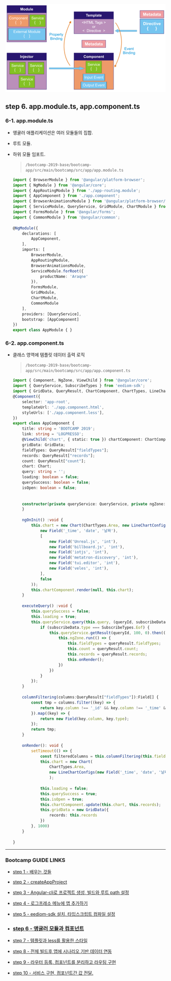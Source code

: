 <img src="images/angular-architecture.png">

## step 6. app.module.ts, app.component.ts

### 6-1. app.module.ts

- 앵귤러 애플리케이션은 여러 모듈들의 집합.
- 루트 모듈.
- 하위 모듈 임포트.

	>`/bootcamp-2019-base/bootcamp-app/src/main/bootcamp/src/app/app.module.ts`

	```typescript
	import { BrowserModule } from '@angular/platform-browser';
	import { NgModule } from '@angular/core';
	import { AppRoutingModule } from './app-routing.module';
	import { AppComponent } from './app.component';
	import { BrowserAnimationsModule } from '@angular/platform-browser/animations';
	import { ServiceModule, QueryService, GridModule, ChartModule } from 'eediom-sdk';
	import { FormsModule } from '@angular/forms';
	import { CommonModule } from '@angular/common';

	@NgModule({
		declarations: [
			AppComponent,
		],
		imports: [
			BrowserModule,
			AppRoutingModule,
			BrowserAnimationsModule,
			ServiceModule.forRoot({
				productName: 'Araqne'
			}),
			FormsModule,
			GridModule,
			ChartModule,
			CommonModule
		],
		providers: [QueryService],
		bootstrap: [AppComponent]
	})
	export class AppModule { }
	```


### 6-2. app.component.ts

- 클래스 영역에 템플릿 데이터 출력 로직
	>`/bootcamp-2019-base/bootcamp-app/src/main/bootcamp/src/app/app.component.ts`

	```typescript
	import { Component, NgZone, ViewChild } from '@angular/core';
	import { QueryService, SubscribeTypes } from 'eediom-sdk';
	import { GridData, QueryResult, ChartComponent, ChartTypes, LineChartConfigs, Field, Chart } from 'eediom-sdk';
	@Component({
		selector: 'app-root',
		templateUrl: './app.component.html',
		styleUrls: ['./app.component.less'],
	})
	export class AppComponent {
		title: string = 'BOOTCAMP 2019';
		link: string = 'LOGPRESSO';
		@ViewChild('chart', { static: true }) chartComponent: ChartComponent;
		gridData: GridData;
		fieldTypes: QueryResult["fieldTypes"];
		records: QueryResult["records"];
		count: QueryResult["count"];
		chart: Chart;
		query: string = '';
		loading: boolean = false;
		querySuccess: boolean = false;
		isOpen: boolean = false;


		constructor(private queryService: QueryService, private ngZone: NgZone) {
		}

		ngOnInit() :void {
			this.chart = new Chart(ChartTypes.Area, new LineChartConfigs(
				new Field('_time', 'date', '날짜'),
				[
					new Field('Unreal.js', 'int'),
					new Field('billboard.js', 'int'),
					new Field('iotjs', 'int'),
					new Field('metatron-discovery', 'int'),
					new Field('tui.editor', 'int'),
					new Field('veles', 'int'),
				],
				false
			));
			this.chartComponent.render(null, this.chart);
		}

		executeQuery() :void {
			this.querySuccess = false;
			this.loading = true;
			this.queryService.query(this.query, (queryId, subscribeData) => {
				if (subscribeData.type === SubscribeTypes.Eof) {
					this.queryService.getResult(queryId, 100, 0).then((queryResult) => {
						this.ngZone.run(() => {
							this.fieldTypes = queryResult.fieldTypes;
							this.count = queryResult.count;
							this.records = queryResult.records;
							this.onRender();
						})
					})
				}
			});
		}

		columnFiltering(columns:QueryResult["fieldTypes"]):Field[] {
			const tmp = columns.filter((key) => {
				return key.column !== '_id' && key.column !== '_time' && key.column !== '_table';
			}).map((key) => {
				return new Field(key.column, key.type);
			});
			return tmp;
		}

		onRender(): void {
			setTimeout(() => {
				const filteredColumns = this.columnFiltering(this.fieldTypes);
				this.chart = new Chart(
					ChartTypes.Area, 
					new LineChartConfigs(new Field('_time', 'date', '날짜'), filteredColumns, false)
					);

				this.loading = false;
				this.querySuccess = true;
				this.isOpen = true;
				this.chartComponent.update(this.chart, this.records);
				this.gridData = new GridData({
					records: this.records
				})
			}, 1000)
		}

	}
	```

---
### Bootcamp GUIDE LINKS
* [step 1 - 배우는 것들](step1.md)

* [step 2 - createAppProject](step2.md)

* [step 3 - Angular-cli로 프로젝트 생성, 빌드와 루트 path 설정](step3.md)

* [step 4 - 로그프레소 메뉴에 앱 추가하기](step4.md)

* [step 5 - eediom-sdk 설치, 타입스크립트 컴파일 설정](step5.md)

* ### [step 6 - 앵귤러 모듈과 컴포넌트](step6.md)

* [step 7 - 템플릿과 less를 활용한 스타일](step7.md)

* [step 8 - 전체 빌드후 앱에 시나리오 기반 데이터 연동](step8.md)

* [step 9 - 라우터 등록, 컴포넌트를 분리하고 라우팅 구현](step9.md)

* [step 10 - 서비스 구현, 컴포넌트간 값 전달.](step10.md)
